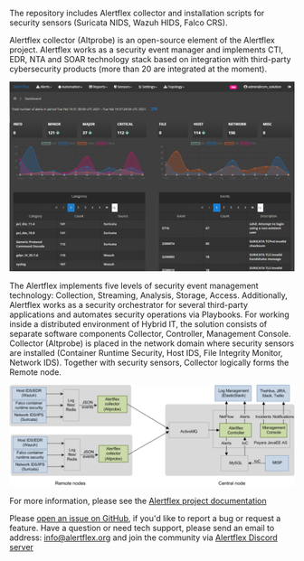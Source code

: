 The repository includes Alertflex collector and installation scripts for security sensors (Suricata NIDS, Wazuh HIDS, Falco CRS). 

Alertflex collector (Altprobe) is an open-source element of the Alertflex project. Alertflex works as a security event manager and implements CTI, EDR, NTA and SOAR technology stack based on integration with third-party cybersecurity products (more than 20 are integrated at the moment).

![](https://github.com/alertflex/altprobe/blob/master/img/dashboard.png)

The Alertflex implements five levels of security event management technology: Collection, Streaming, Analysis, Storage, Access. 
Additionally, Alertflex works as a security orchestrator for several third-party applications and automates security operations via Playbooks. 
For working inside a distributed environment of Hybrid IT, the solution consists of separate software components Collector, Controller, Management Console. 
Collector (Altprobe) is placed in the network domain where security sensors are installed (Container Runtime Security, Host IDS, File Integrity Monitor, 
Network IDS). Together with security sensors, Collector logically forms the Remote node. 

![](https://github.com/alertflex/altprobe/blob/master/img/lld-arch.png)

For more information, please see the [Alertflex project documentation](https://alertflex.org/doc/index.html)

Please [open an issue on GitHub](https://github.com/alertflex/altprobe/issues), if you'd like to report a bug or request a feature. 
Have a question or need tech support, please send an email to address: info@alertflex.org
and join the community via [Alertflex Discord server](https://discord.gg/wDSz7rDMWv)
